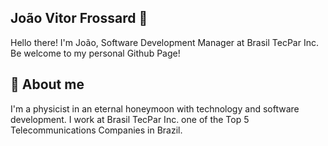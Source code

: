## João Vitor Frossard 👋

Hello there! I'm João, Software Development Manager at Brasil TecPar Inc. Be welcome to my personal Github Page!

## 💁 About me

I'm a physicist in an eternal honeymoon with technology and software development. I work at Brasil TecPar Inc. one of the Top 5 Telecommunications Companies in Brazil. 

<!--
**jvfrossard/jvfrossard** is a ✨ _special_ ✨ repository because its `README.md` (this file) appears on your GitHub profile.

Here are some ideas to get you started:

- 🔭 I’m currently working on ...
- 🌱 I’m currently learning ...
- 👯 I’m looking to collaborate on ...
- 🤔 I’m looking for help with ...
- 💬 Ask me about ...
- 📫 How to reach me: ...
- 😄 Pronouns: ...
- ⚡ Fun fact: ...
-->
